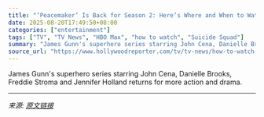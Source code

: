 ```yaml
---
title: "‘Peacemaker’ Is Back for Season 2: Here’s Where and When to Watch the DC Comics Series Online"
date: 2025-08-20T17:49:50+08:00
categories: ["entertainment"]
tags: ["TV", "TV News", "HBO Max", "how to watch", "Suicide Squad"]
summary: "James Gunn's superhero series starring John Cena, Danielle Brooks, Freddie Stroma and Jennifer Holland returns for more action and drama."
source_url: "https://www.hollywoodreporter.com/tv/tv-news/how-to-watch-peacemaker-hbo-max-free-1235074106/"
---
```


James Gunn's superhero series starring John Cena, Danielle Brooks, Freddie Stroma and Jennifer Holland returns for more action and drama.

---

*来源: [原文链接](https://www.hollywoodreporter.com/tv/tv-news/how-to-watch-peacemaker-hbo-max-free-1235074106/)*
